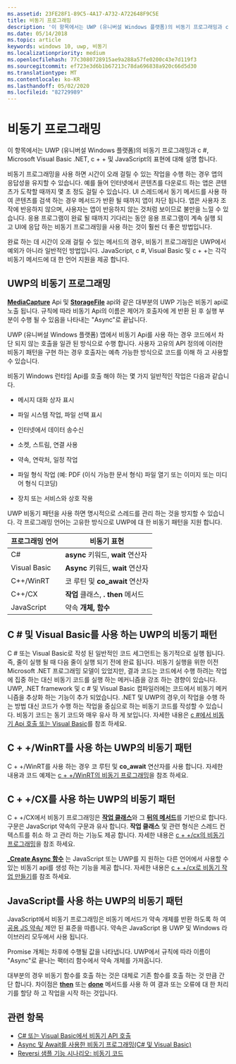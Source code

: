 ```yaml
---
ms.assetid: 23FE28F1-89C5-4A17-A732-A722648F9C5E
title: 비동기 프로그래밍
description: '이 항목에서는 UWP (유니버설 Windows 플랫폼)의 비동기 프로그래밍과 c #, Microsoft Visual Basic .NET, c + + 및 JavaScript의 표현에 대해 설명 합니다.'
ms.date: 05/14/2018
ms.topic: article
keywords: windows 10, uwp, 비동기
ms.localizationpriority: medium
ms.openlocfilehash: 77c3080728915ae9a288a57fe0200c43e7d119f3
ms.sourcegitcommit: ef723e3d6b1b67213c78da696838a920c66d5d30
ms.translationtype: MT
ms.contentlocale: ko-KR
ms.lasthandoff: 05/02/2020
ms.locfileid: "82729989"
---
```

# <a name="asynchronous-programming"></a>비동기 프로그래밍
이 항목에서는 UWP (유니버설 Windows 플랫폼)의 비동기 프로그래밍과 c #, Microsoft Visual Basic .NET, c + + 및 JavaScript의 표현에 대해 설명 합니다.

비동기 프로그래밍을 사용 하면 시간이 오래 걸릴 수 있는 작업을 수행 하는 경우 앱의 응답성을 유지할 수 있습니다. 예를 들어 인터넷에서 콘텐츠를 다운로드 하는 앱은 콘텐츠가 도착할 때까지 몇 초 정도 걸릴 수 있습니다. UI 스레드에서 동기 메서드를 사용 하 여 콘텐츠를 검색 하는 경우 메서드가 반환 될 때까지 앱이 차단 됩니다. 앱은 사용자 조작에 반응하지 않으며, 사용자는 앱이 반응하지 않는 것처럼 보이므로 불만을 느낄 수 있습니다. 응용 프로그램이 완료 될 때까지 기다리는 동안 응용 프로그램이 계속 실행 되 고 UI에 응답 하는 비동기 프로그래밍을 사용 하는 것이 훨씬 더 좋은 방법입니다.

완료 하는 데 시간이 오래 걸릴 수 있는 메서드의 경우, 비동기 프로그래밍은 UWP에서 예외가 아니라 일반적인 방법입니다. JavaScript, c #, Visual Basic 및 c + +는 각각 비동기 메서드에 대 한 언어 지원을 제공 합니다.

## <a name="asynchronous-programming-in-the-uwp"></a>UWP의 비동기 프로그래밍
[**MediaCapture**](https://docs.microsoft.com/uwp/api/Windows.Media.Capture.MediaCapture) Api 및 [**StorageFile**](https://docs.microsoft.com/uwp/api/Windows.Storage.StorageFile) api와 같은 대부분의 UWP 기능은 비동기 api로 노출 됩니다. 규칙에 따라 비동기 Api의 이름은 제어가 호출자에 게 반환 된 후 실행 부분이 수행 될 수 있음을 나타내는 "Async"로 끝납니다.

UWP (유니버설 Windows 플랫폼) 앱에서 비동기 Api를 사용 하는 경우 코드에서 차단 되지 않는 호출을 일관 된 방식으로 수행 합니다. 사용자 고유의 API 정의에 이러한 비동기 패턴을 구현 하는 경우 호출자는 예측 가능한 방식으로 코드를 이해 하 고 사용할 수 있습니다.

비동기 Windows 런타임 Api를 호출 해야 하는 몇 가지 일반적인 작업은 다음과 같습니다.

-   메시지 대화 상자 표시

-   파일 시스템 작업, 파일 선택 표시

-   인터넷에서 데이터 송수신

-   소켓, 스트림, 연결 사용

-   약속, 연락처, 일정 작업

-   파일 형식 작업 (예: PDF (이식 가능한 문서 형식) 파일 열기 또는 이미지 또는 미디어 형식 디코딩)

-   장치 또는 서비스와 상호 작용

UWP 비동기 패턴을 사용 하면 명시적으로 스레드를 관리 하는 것을 방지할 수 있습니다. 각 프로그래밍 언어는 고유한 방식으로 UWP에 대 한 비동기 패턴을 지원 합니다.

| 프로그래밍 언어 | 비동기 표현           |
|----------------------|---------------------------------------|
| C#                   | **async** 키워드, **wait** 연산자 |
| Visual Basic         | **Async** 키워드, **wait** 연산자 |
| C++/WinRT            | 코 루틴 및 **co_await** 연산자  |
| C++/CX               | **작업** 클래스, **. then** 메서드      |
| JavaScript           | 약속 **개체, 함수**     |

## <a name="asynchronous-patterns-in-uwp-using-c-and-visual-basic"></a>C # 및 Visual Basic를 사용 하는 UWP의 비동기 패턴
C # 또는 Visual Basic로 작성 된 일반적인 코드 세그먼트는 동기적으로 실행 됩니다. 즉, 줄이 실행 될 때 다음 줄이 실행 되기 전에 완료 됩니다. 비동기 실행을 위한 이전 Microsoft .NET 프로그래밍 모델이 있었지만, 결과 코드는 코드에서 수행 하려는 작업에 집중 하는 대신 비동기 코드를 실행 하는 메커니즘을 강조 하는 경향이 있습니다. UWP, .NET framework 및 c # 및 Visual Basic 컴파일러에는 코드에서 비동기 메커니즘을 추상화 하는 기능이 추가 되었습니다. .NET 및 UWP의 경우,이 작업을 수행 하는 방법 대신 코드가 수행 하는 작업을 중심으로 하는 비동기 코드를 작성할 수 있습니다. 비동기 코드는 동기 코드와 매우 유사 하 게 보입니다. 자세한 내용은 [c #에서 비동기 Api 호출 또는 Visual Basic](call-asynchronous-apis-in-csharp-or-visual-basic.md)를 참조 하세요.

## <a name="asynchronous-patterns-in-uwp-with-cwinrt"></a>C + +/WinRT를 사용 하는 UWP의 비동기 패턴
C + +/WinRT를 사용 하는 경우 코 루틴 및 **co_await** 연산자를 사용 합니다. 자세한 내용과 코드 예제는 [c + +/WinRT의 비동기 프로그래밍](../cpp-and-winrt-apis/concurrency.md)을 참조 하세요.

## <a name="asynchronous-patterns-in-uwp-with-ccx"></a>C + +/CX를 사용 하는 UWP의 비동기 패턴
C + +/CX에서 비동기 프로그래밍은 [**작업 클래스**](https://docs.microsoft.com/cpp/parallel/concrt/reference/task-class)와 그 [**뒤의 메서드**](https://docs.microsoft.com/cpp/parallel/concrt/reference/task-class?view=vs-2017)를 기반으로 합니다. 구문은 JavaScript 약속의 구문과 유사 합니다. **작업 클래스** 및 관련 형식은 스레드 컨텍스트를 취소 하 고 관리 하는 기능도 제공 합니다. 자세한 내용은 [c + +/cx의 비동기 프로그래밍](asynchronous-programming-in-cpp-universal-windows-platform-apps.md)을 참조 하세요.

[**\_Create Async 함수**](https://docs.microsoft.com/cpp/parallel/concrt/reference/concurrency-namespace-functions?view=vs-2017) 는 JavaScript 또는 UWP를 지 원하는 다른 언어에서 사용할 수 있는 비동기 api를 생성 하는 기능을 제공 합니다. 자세한 내용은 [c + +/cx로 비동기 작업 만들기](https://docs.microsoft.com/cpp/parallel/concrt/creating-asynchronous-operations-in-cpp-for-windows-store-apps)를 참조 하세요.

## <a name="asynchronous-patterns-in-uwp-using-javascript"></a>JavaScript를 사용 하는 UWP의 비동기 패턴
JavaScript에서 비동기 프로그래밍은 비동기 메서드가 약속 개체를 반환 하도록 하 여 [공용 JS 약속/](https://wiki.commonjs.org/wiki/Promises/A) 제안 된 표준을 따릅니다. 약속은 JavaScript 용 UWP 및 Windows 라이브러리 모두에서 사용 됩니다.

Promise 개체는 차후에 수행될 값을 나타냅니다. UWP에서 규칙에 따라 이름이 "Async"로 끝나는 팩터리 함수에서 약속 개체를 가져옵니다.

대부분의 경우 비동기 함수를 호출 하는 것은 대체로 기존 함수를 호출 하는 것 만큼 간단 합니다. 차이점은 [**then**](https://docs.microsoft.com/previous-versions/windows/apps/br229728(v=win.10)) 또는 [**done**](https://docs.microsoft.com/previous-versions/windows/apps/hh701079(v=win.10)) 메서드를 사용 하 여 결과 또는 오류에 대 한 처리기를 할당 하 고 작업을 시작 하는 것입니다.

## <a name="related-topics"></a>관련 항목
* [C# 또는 Visual Basic에서 비동기 API 호출](call-asynchronous-apis-in-csharp-or-visual-basic.md)
* [Async 및 Await를 사용한 비동기 프로그래밍(C# 및 Visual Basic)](https://docs.microsoft.com/previous-versions/visualstudio/visual-studio-2012/hh191443(v=vs.110))
* [Reversi 샘플 기능 시나리오: 비동기 코드](https://docs.microsoft.com/previous-versions/windows/apps/jj712233(v=win.10))
